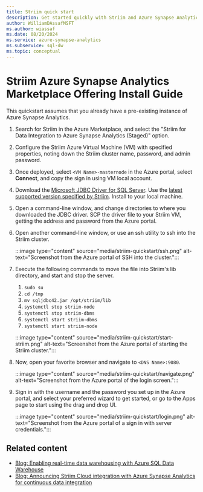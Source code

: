 ```yaml
---
title: Striim quick start
description: Get started quickly with Striim and Azure Synapse Analytics.
author: WilliamDAssafMSFT
ms.author: wiassaf
ms.date: 08/20/2024
ms.service: azure-synapse-analytics
ms.subservice: sql-dw
ms.topic: conceptual
---
```

# Striim Azure Synapse Analytics Marketplace Offering Install Guide

This quickstart assumes that you already have a pre-existing instance of Azure Synapse Analytics.

1. Search for Striim in the Azure Marketplace, and select the "Striim for Data Integration to Azure Synapse Analytics (Staged)" option.

1. Configure the Striim Azure Virtual Machine (VM) with specified properties, noting down the Striim cluster name, password, and admin password.

1. Once deployed, select `<VM Name>-masternode` in the Azure portal, select **Connect**, and copy the sign in using VM local account. 

1. Download the [Microsoft JDBC Driver for SQL Server](/sql/connect/jdbc/microsoft-jdbc-driver-for-sql-server-support-matrix). Use the [latest supported version specified by Striim](https://www.striim.com/docs/). Install to your local machine. 

1. Open a command-line window, and change directories to where you downloaded the JDBC driver. SCP the driver file to your Striim VM, getting the address and password from the Azure portal.

1. Open another command-line window, or use an ssh utility to ssh into the Striim cluster.

    :::image type="content" source="media/striim-quickstart/ssh.png" alt-text="Screenshot from the Azure portal of SSH into the cluster.":::

1. Execute the following commands to move the file into Striim's lib directory, and start and stop the server.

   1. `sudo su`
   1. `cd /tmp`
   1. `mv sqljdbc42.jar /opt/striim/lib`
   1. `systemctl stop striim-node`
   1. `systemctl stop striim-dbms`
   1. `systemctl start striim-dbms`
   1. `systemctl start striim-node`

    :::image type="content" source="media/striim-quickstart/start-striim.png" alt-text="Screenshot from the Azure portal of starting the Striim cluster.":::

1. Now, open your favorite browser and navigate to `<DNS Name>:9080`.

    :::image type="content" source="media/striim-quickstart/navigate.png" alt-text="Screenshot from the Azure portal of the login screen.":::

1. Sign in with the username and the password you set up in the Azure portal, and select your preferred wizard to get started, or go to the Apps page to start using the drag and drop UI.

    :::image type="content" source="media/striim-quickstart/login.png" alt-text="Screenshot from the Azure portal of a sign in with server credentials.":::

## Related content

- [Blog: Enabling real-time data warehousing with Azure SQL Data Warehouse](https://azure.microsoft.com/blog/enabling-real-time-data-warehousing-with-azure-sql-data-warehouse/)
- [Blog: Announcing Striim Cloud integration with Azure Synapse Analytics for continuous data integration](https://techcommunity.microsoft.com/t5/azure-synapse-analytics-blog/announcing-striim-cloud-integration-with-azure-synapse-analytics/ba-p/3593753)

